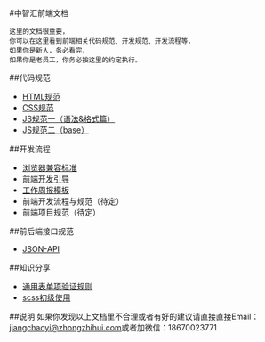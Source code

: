 #中智汇前端文档

```
这里的文档很重要，
你可以在这里看到前端相关代码规范、开发规范、开发流程等，
如果你是新人，务必看完，
如果你是老员工，你务必按这里的约定执行。
```

##代码规范

+ [HTML规范](./coding-standards/html.md)
+ [CSS规范](./coding-standards/css.md)
+ [JS规范一（语法&格式篇）](./coding-standards/js.md)
+ [JS规范二（base）](./coding-standards/js-base.md)

##开发流程

+ [浏览器兼容标准](./coding-standards/browser.md)
+ [前端开发引导](./developing-standards/guideline.md)
+ [工作周报模板](./developing-standards/weekly-report-template.md) 
+ 前端开发流程与规范（待定）
+ 前端项目规范（待定）

##前后端接口规范
+ [JSON-API](./json/json-api.md)

##知识分享
+ [通用表单项验证规则](./share/validation.md) 
+ [scss初级使用](./developing-standards/scss-use.md)

##说明
如果你发现以上文档里不合理或者有好的建议请直接直接Email：<a href="mailto:jiangchaoyi@zhongzhihui.com">jiangchaoyi@zhongzhihui.com</a>或者加微信：18670023771